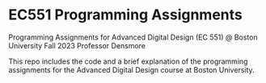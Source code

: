 # EC551 Programming Assignments
Programming Assignments for Advanced Digital Design (EC 551) @ Boston University
Fall 2023
Professor Densmore


This repo includes the code and a brief explanation of the programming assignments for the Advanced Digital Design course at Boston University.
